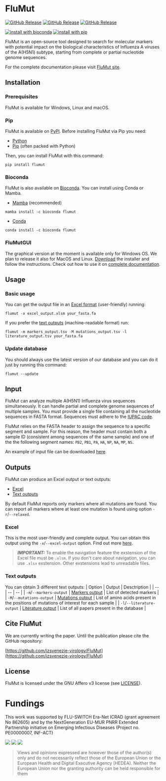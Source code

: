 # FluMut

[![GitHub Release](https://img.shields.io/github/v/release/izsvenezie-virology/FluMut?label=FluMut)](https://github.com/izsvenezie-virology/FluMut/releases/latest/)
[![GitHub Release](https://img.shields.io/github/v/release/izsvenezie-virology/FluMutDB?label=FluMutDB)](https://github.com/izsvenezie-virology/FluMutDB/releases/latest/)
[![GitHub Release](https://img.shields.io/github/v/release/izsvenezie-virology/FluMutGUI?label=FluMutGUI)](https://github.com/izsvenezie-virology/FluMutGUI/releases/latest/)

[![install with bioconda](https://img.shields.io/badge/install%20with-bioconda-brightgreen.svg?style=flat)](http://bioconda.github.io/recipes/flumut/README.html)
[![install with pip](https://img.shields.io/badge/install%20with-pip-brightgreen.svg)](https://pypi.org/project/flumut/)


FluMut is an open-source tool designed to search for molecular markers with potential impact on the biological characteristics of Influenza A viruses of the A(H5N1) subtype, starting from complete or partial nucleotide genome sequences.

For the complete documentation please visit [FluMut site](https://izsvenezie-virology.github.io/FluMut/).

## Installation

### Prerequisites
FluMut is available for Windows, Linux and macOS.

### Pip
FluMut is available on [PyPI](https://pypi.org/project/flumut/).
Before installing FluMut via Pip you need:
- [Python](https://www.python.org/downloads/)
- [Pip](https://pypi.org/project/pip/) (often packed with Python)

Then, you can install FluMut with this command:
```
pip install flumut
```

### Bioconda
FluMut is also available on [Bioconda](https://bioconda.github.io/flumut).
You can install using Conda or Mamba.
- [Mamba](https://mamba.readthedocs.io/en/latest/installation/mamba-installation.html) (recommended)
```
mamba install -c bioconda flumut
```
- [Conda](https://conda.io/projects/conda/en/latest/user-guide/install/index.html)
```
conda install -c bioconda flumut
```

### FluMutGUI
The graphical version at the moment is available only for Windows OS.
We plan to release it also for MacOS and Linux.
[Download](https://github.com/izsvenezie-virology/FluMutGUI/releases/latest/download/FluMutGUI_Installer.exe) the installer and follow the instructions.
Check out how to use it on [complete documentation](https://izsvenezie-virology.github.io/FluMut/docs/usage/usage-gui#basic-usage).

## Usage
### Basic usage
You can get the output file in an [Excel format](#excel) (user-friendly) running:
```
flumut -x excel_output.xlsm your_fasta.fa
```
If you prefer the [text outputs](#text-outputs) (machine-readable format) run:
```
flumut -m markers_output.tsv -M mutations_output.tsv -l literature_output.tsv your_fasta.fa
```

### Update database
You should always use the latest version of our database and you can do it just by running this command:
```
flumut --update
```

## Input
FluMut can analyze multiple A(H5N1) Influenza virus sequences simultaneously.
It can handle partial and complete genome sequences of multiple samples.
You must provide a single file containing all the nucleotide sequences in FASTA format.
Sequences must adhere to the [IUPAC code](https://www.bioinformatics.org/sms/iupac.html).

FluMut relies on the FASTA header to assign the sequence to a specific segment and sample.
For this reason, the header must contain both a sample ID (consistent among sequences of the same sample) and one of the the following segment names: `PB2`, `PB1`, `PA`, `HA`, `NP`, `NA`, `MP`, `NS`.

An example of input file can be downloaded [here](https://github.com/izsvenezie-virology/FluMut/releases/latest/download/fasta_input_example.fa).

## Outputs
FluMut can produce an Excel output or text outputs:
- [Excel](#excel)
- [Text outputs](#text-outputs)

By default FluMut reports only markers where all mutations are found.
You can report all markers where at least one mutation is found using option `-r`/`--relaxed`.

### Excel
This is the most user-friendly and complete output. 
You can obtain this output using the `-x`/`--excel-output` option.
Find out more [here](https://izsvenezie-virology.github.io/FluMut/docs/output#excel-output).

>**_IMPORTANT:_** To enable the navigation feature the exstension of the Excel file must be `.xlsm`.
>If you don't care about navigation, you can use `.xlsx` exstension.
>Other exstensions lead to unreadable files.

### Text outputs
You can obtain 3 different text outputs:
| Option | Output | Desctription |
| -- | -- | -- |
| `-m`/`--markers-output` | [Markers output](https://izsvenezie-virology.github.io/FluMut/docs/output#markers-output) | List of detected markers |
| `-M`/`--mutations-output` | [Mutations output](https://izsvenezie-virology.github.io/FluMut/docs/output#mutations-output) | List of amino acids present in the positions of mutations of interest for each sample |
| `-l`/`--literature-output` | [Literature output](https://izsvenezie-virology.github.io/FluMut/docs/output#literature-output) | List of all papers present in the database |

## Cite FluMut
We are currently writing the paper. 
Until the publication please cite the GitHub repository:

[https://github.com/izsvenezie-virology/FluMut](https://github.com/izsvenezie-virology/FluMut)

## License
FluMut is licensed under the GNU Affero v3 license (see [LICENSE](LICENSE)).

# Fundings

This work was supported by FLU-SWITCH Era-Net ICRAD (grant agreement No 862605) and by the NextGeneration EU-MUR PNRR Extended Partnership initiative on Emerging Infectious Diseases (Project no. PE00000007, INF-ACT)

![](docs/images/Logo-Flu-Switch.png) ![](docs/images/Logo-Inf-act.jpg) ![](docs/images/Logo-eu.png)

>Views and opinions expressed are however those of the author(s) only and do not necessarily reflect those of the European Union or the European Health and Digital Executive Agency (HEDEA). 
>Neither the European Union nor the granting authority can be held responsible for them
